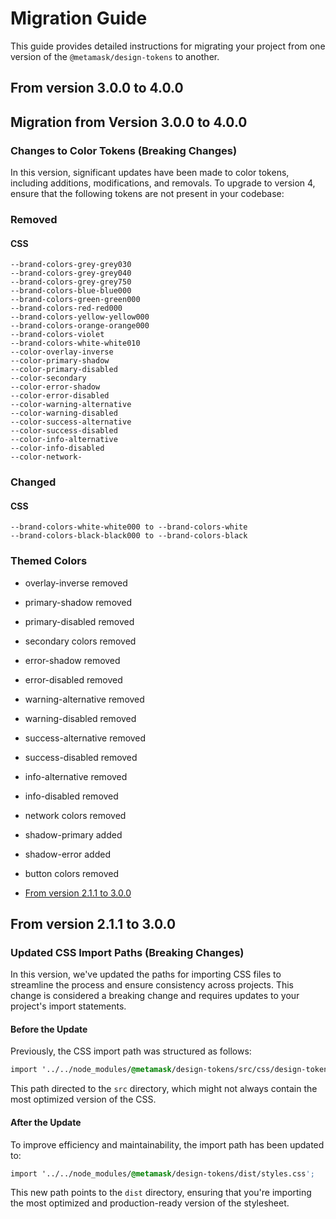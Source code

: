 # Migration Guide

This guide provides detailed instructions for migrating your project from one version of the `@metamask/design-tokens` to another.

## From version 3.0.0 to 4.0.0

## Migration from Version 3.0.0 to 4.0.0

### Changes to Color Tokens (Breaking Changes)

In this version, significant updates have been made to color tokens, including additions, modifications, and removals. To upgrade to version 4, ensure that the following tokens are not present in your codebase:

### Removed

#### CSS

```
--brand-colors-grey-grey030
--brand-colors-grey-grey040
--brand-colors-grey-grey750
--brand-colors-blue-blue000
--brand-colors-green-green000
--brand-colors-red-red000
--brand-colors-yellow-yellow000
--brand-colors-orange-orange000
--brand-colors-violet
--brand-colors-white-white010
--color-overlay-inverse
--color-primary-shadow
--color-primary-disabled
--color-secondary
--color-error-shadow
--color-error-disabled
--color-warning-alternative
--color-warning-disabled
--color-success-alternative
--color-success-disabled
--color-info-alternative
--color-info-disabled
--color-network-
```

### Changed

#### CSS

```
--brand-colors-white-white000 to --brand-colors-white
--brand-colors-black-black000 to --brand-colors-black
```

### Themed Colors

- overlay-inverse removed
- primary-shadow removed
- primary-disabled removed
- secondary colors removed
- error-shadow removed
- error-disabled removed
- warning-alternative removed
- warning-disabled removed
- success-alternative removed
- success-disabled removed
- info-alternative removed
- info-disabled removed
- network colors removed
- shadow-primary added
- shadow-error added
- button colors removed

- [From version 2.1.1 to 3.0.0](#from-version-211-to-300)

## From version 2.1.1 to 3.0.0

### Updated CSS Import Paths (Breaking Changes)

In this version, we've updated the paths for importing CSS files to streamline the process and ensure consistency across projects. This change is considered a breaking change and requires updates to your project's import statements.

#### Before the Update

Previously, the CSS import path was structured as follows:

```css
import '../../node_modules/@metamask/design-tokens/src/css/design-token.css';
```

This path directed to the `src` directory, which might not always contain the most optimized version of the CSS.

#### After the Update

To improve efficiency and maintainability, the import path has been updated to:

```css
import '../../node_modules/@metamask/design-tokens/dist/styles.css';
```

This new path points to the `dist` directory, ensuring that you're importing the most optimized and production-ready version of the stylesheet.
